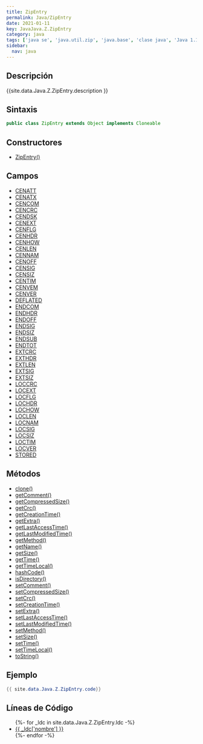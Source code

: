 ```yaml
---
title: ZipEntry
permalink: Java/ZipEntry
date: 2021-01-11
key: JavaJava.Z.ZipEntry
category: java
tags: ['java se', 'java.util.zip', 'java.base', 'clase java', 'Java 1.1']
sidebar: 
  nav: java
---
```


## Descripción
{{site.data.Java.Z.ZipEntry.description }}

## Sintaxis
~~~java
public class ZipEntry extends Object implements Cloneable
~~~

## Constructores
* [ZipEntry()](/Java/ZipEntry/ZipEntry/)

## Campos
* [CENATT](/Java/ZipEntry/CENATT)
* [CENATX](/Java/ZipEntry/CENATX)
* [CENCOM](/Java/ZipEntry/CENCOM)
* [CENCRC](/Java/ZipEntry/CENCRC)
* [CENDSK](/Java/ZipEntry/CENDSK)
* [CENEXT](/Java/ZipEntry/CENEXT)
* [CENFLG](/Java/ZipEntry/CENFLG)
* [CENHDR](/Java/ZipEntry/CENHDR)
* [CENHOW](/Java/ZipEntry/CENHOW)
* [CENLEN](/Java/ZipEntry/CENLEN)
* [CENNAM](/Java/ZipEntry/CENNAM)
* [CENOFF](/Java/ZipEntry/CENOFF)
* [CENSIG](/Java/ZipEntry/CENSIG)
* [CENSIZ](/Java/ZipEntry/CENSIZ)
* [CENTIM](/Java/ZipEntry/CENTIM)
* [CENVEM](/Java/ZipEntry/CENVEM)
* [CENVER](/Java/ZipEntry/CENVER)
* [DEFLATED](/Java/ZipEntry/DEFLATED)
* [ENDCOM](/Java/ZipEntry/ENDCOM)
* [ENDHDR](/Java/ZipEntry/ENDHDR)
* [ENDOFF](/Java/ZipEntry/ENDOFF)
* [ENDSIG](/Java/ZipEntry/ENDSIG)
* [ENDSIZ](/Java/ZipEntry/ENDSIZ)
* [ENDSUB](/Java/ZipEntry/ENDSUB)
* [ENDTOT](/Java/ZipEntry/ENDTOT)
* [EXTCRC](/Java/ZipEntry/EXTCRC)
* [EXTHDR](/Java/ZipEntry/EXTHDR)
* [EXTLEN](/Java/ZipEntry/EXTLEN)
* [EXTSIG](/Java/ZipEntry/EXTSIG)
* [EXTSIZ](/Java/ZipEntry/EXTSIZ)
* [LOCCRC](/Java/ZipEntry/LOCCRC)
* [LOCEXT](/Java/ZipEntry/LOCEXT)
* [LOCFLG](/Java/ZipEntry/LOCFLG)
* [LOCHDR](/Java/ZipEntry/LOCHDR)
* [LOCHOW](/Java/ZipEntry/LOCHOW)
* [LOCLEN](/Java/ZipEntry/LOCLEN)
* [LOCNAM](/Java/ZipEntry/LOCNAM)
* [LOCSIG](/Java/ZipEntry/LOCSIG)
* [LOCSIZ](/Java/ZipEntry/LOCSIZ)
* [LOCTIM](/Java/ZipEntry/LOCTIM)
* [LOCVER](/Java/ZipEntry/LOCVER)
* [STORED](/Java/ZipEntry/STORED)

## Métodos
* [clone()](/Java/ZipEntry/clone)
* [getComment()](/Java/ZipEntry/getComment)
* [getCompressedSize()](/Java/ZipEntry/getCompressedSize)
* [getCrc()](/Java/ZipEntry/getCrc)
* [getCreationTime()](/Java/ZipEntry/getCreationTime)
* [getExtra()](/Java/ZipEntry/getExtra)
* [getLastAccessTime()](/Java/ZipEntry/getLastAccessTime)
* [getLastModifiedTime()](/Java/ZipEntry/getLastModifiedTime)
* [getMethod()](/Java/ZipEntry/getMethod)
* [getName()](/Java/ZipEntry/getName)
* [getSize()](/Java/ZipEntry/getSize)
* [getTime()](/Java/ZipEntry/getTime)
* [getTimeLocal()](/Java/ZipEntry/getTimeLocal)
* [hashCode()](/Java/ZipEntry/hashCode)
* [isDirectory()](/Java/ZipEntry/isDirectory)
* [setComment()](/Java/ZipEntry/setComment)
* [setCompressedSize()](/Java/ZipEntry/setCompressedSize)
* [setCrc()](/Java/ZipEntry/setCrc)
* [setCreationTime()](/Java/ZipEntry/setCreationTime)
* [setExtra()](/Java/ZipEntry/setExtra)
* [setLastAccessTime()](/Java/ZipEntry/setLastAccessTime)
* [setLastModifiedTime()](/Java/ZipEntry/setLastModifiedTime)
* [setMethod()](/Java/ZipEntry/setMethod)
* [setSize()](/Java/ZipEntry/setSize)
* [setTime()](/Java/ZipEntry/setTime)
* [setTimeLocal()](/Java/ZipEntry/setTimeLocal)
* [toString()](/Java/ZipEntry/toString)

## Ejemplo
~~~java
{{ site.data.Java.Z.ZipEntry.code}}
~~~

## Líneas de Código
<ul>
{%- for _ldc in site.data.Java.Z.ZipEntry.ldc -%}
   <li>
       <a href="{{_ldc['url'] }}">{{ _ldc['nombre'] }}</a>
   </li>
{%- endfor -%}
</ul>

